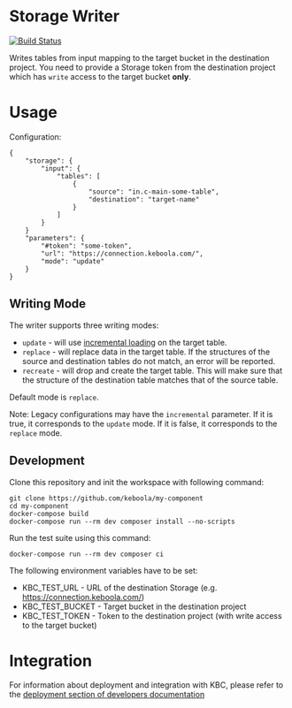 # Storage Writer

[![Build Status](https://travis-ci.org/keboola/wr-storage.svg?branch=master)](https://travis-ci.org/keboola/wr-storage)

Writes tables from input mapping to the target bucket in the destination project. You need to provide a Storage
token from the destination project which has `write` access to the target bucket **only**.

# Usage

Configuration:

```
{
	"storage": {
		"input": {
			"tables": [
				{
					"source": "in.c-main-some-table",
					"destination": "target-name"
				}
			]
		}
	}
	"parameters": {
		"#token": "some-token",
		"url": "https://connection.keboola.com/",
		"mode": "update"
	}
}
```

## Writing Mode
The writer supports three writing modes:

- `update` - will use [incremental loading](https://help.keboola.com/storage/tables/#incremental-loading) on the target table. 
- `replace` - will replace data in the target table. If the structures of the source and destination tables do not match, an error will be reported.
- `recreate` - will drop and create the target table. This will make sure that the structure of the destination table matches that of the source table.   

Default mode is `replace`. 

Note: Legacy configurations may have the `incremental` parameter. If it is true, it corresponds to the `update` mode. If it is false, it corresponds to the `replace` mode.

## Development

Clone this repository and init the workspace with following command:

```
git clone https://github.com/keboola/my-component
cd my-component
docker-compose build
docker-compose run --rm dev composer install --no-scripts
```

Run the test suite using this command:

```
docker-compose run --rm dev composer ci
```

The following environment variables have to be set:

- KBC_TEST_URL - URL of the destination Storage (e.g. https://connection.keboola.com/)
- KBC_TEST_BUCKET - Target bucket in the destination project
- KBC_TEST_TOKEN - Token to the destination project (with write access to the target bucket)

# Integration

For information about deployment and integration with KBC, please refer to the [deployment section of developers documentation](https://developers.keboola.com/extend/component/deployment/)
